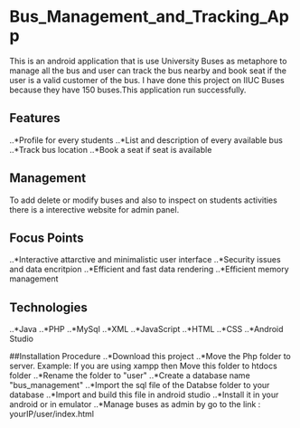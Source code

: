 # Bus_Management_and_Tracking_App
This is an android application that is use University Buses as metaphore to manage all the bus and user can track the bus nearby and book seat if the user is a valid customer of the bus. I have done this project on IIUC Buses because they have 150 buses.This application run successfully.

## Features
..*Profile for every students
..*List and description of every available bus 
..*Track bus location
..*Book a seat if seat is available 

## Management
To add delete or modify buses and also to inspect on students activities there is a interective website for admin panel.

## Focus Points
..*Interactive attarctive and minimalistic user interface
..*Security issues and data encritpion 
..*Efficient and fast data rendering
..*Efficient memory management

## Technologies
..*Java
..*PHP
..*MySql
..*XML
..*JavaScript
..*HTML
..*CSS
..*Android Studio

##Installation Procedure
..*Download this project
..*Move the Php folder to server. Example: If you are using xampp then Move this folder to htdocs folder
..*Rename the folder to "user"
..*Create a database name "bus_management"
..*Import the sql file of the Databse folder to your database 
..*Import and build this file in android studio
..*Install it in your android or in emulator
..*Manage buses as admin by go to the link : yourIP/user/index.html
